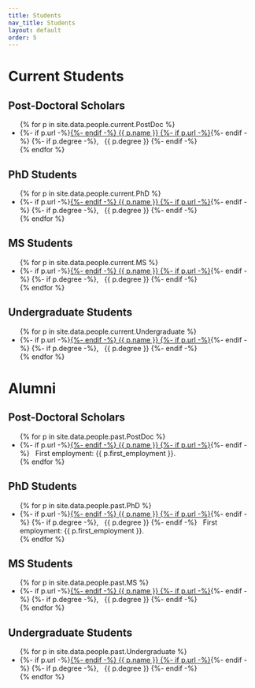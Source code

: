 ```yaml
---
title: Students
nav_title: Students
layout: default
order: 5
---
```


# Current Students

## Post-Doctoral Scholars
<ul>
{% for p in site.data.people.current.PostDoc %}
<li> {%- if p.url -%}<a href="{{ p.url }}">{%- endif -%}
{{ p.name }}
{%- if p.url -%}</a>{%- endif -%}
{%- if p.degree -%}, &nbsp; {{ p.degree }} {%- endif -%}
</li>
{% endfor %}
</ul>

## PhD Students
<ul>
{% for p in site.data.people.current.PhD %}
<li> {%- if p.url -%}<a href="{{ p.url }}">{%- endif -%}
{{ p.name }}
{%- if p.url -%}</a>{%- endif -%}
{%- if p.degree -%}, &nbsp; {{ p.degree }} {%- endif -%}
</li>
{% endfor %}
</ul>

## MS Students
<ul>
{% for p in site.data.people.current.MS %}
<li> {%- if p.url -%}<a href="{{ p.url }}">{%- endif -%}
{{ p.name }}
{%- if p.url -%}</a>{%- endif -%}
{%- if p.degree -%}, &nbsp; {{ p.degree }} {%- endif -%}
</li>
{% endfor %}
</ul>

## Undergraduate Students
<ul>
{% for p in site.data.people.current.Undergraduate %}
<li> {%- if p.url -%}<a href="{{ p.url }}">{%- endif -%}
{{ p.name }}
{%- if p.url -%}</a>{%- endif -%}
{%- if p.degree -%}, &nbsp; {{ p.degree }} {%- endif -%}
</li>
{% endfor %}
</ul>

# Alumni

## Post-Doctoral Scholars
<ul>
{% for p in site.data.people.past.PostDoc %}
<li> {%- if p.url -%}<a href="{{ p.url }}">{%- endif -%}
{{ p.name }}
{%- if p.url -%}</a>{%- endif -%}
&nbsp; First employment: {{ p.first_employment }}.
</li>
{% endfor %}
</ul>

## PhD Students
<ul>
{% for p in site.data.people.past.PhD %}
<li> {%- if p.url -%}<a href="{{ p.url }}">{%- endif -%}
{{ p.name }}
{%- if p.url -%}</a>{%- endif -%}
{%- if p.degree -%}, &nbsp; {{ p.degree }} {%- endif -%}
&nbsp; First employment: {{ p.first_employment }}.
</li>
{% endfor %}
</ul>

## MS Students
<ul>
{% for p in site.data.people.past.MS %}
<li> {%- if p.url -%}<a href="{{ p.url }}">{%- endif -%}
{{ p.name }}
{%- if p.url -%}</a>{%- endif -%}
{%- if p.degree -%}, &nbsp; {{ p.degree }} {%- endif -%}
</li>
{% endfor %}
</ul>

## Undergraduate Students
<ul>
{% for p in site.data.people.past.Undergraduate %}
<li> {%- if p.url -%}<a href="{{ p.url }}">{%- endif -%}
{{ p.name }}
{%- if p.url -%}</a>{%- endif -%}
{%- if p.degree -%}, &nbsp; {{ p.degree }} {%- endif -%}
</li>
{% endfor %}
</ul>

